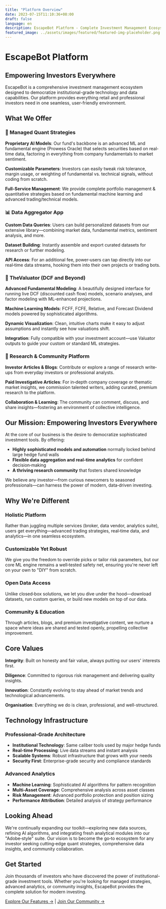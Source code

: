 ```yaml
---
title: "Platform Overview"
date: 2023-07-15T11:10:36+08:00
draft: false
language: en
description: EscapeBot Platform - Complete Investment Management Ecosystem
featured_image: ../assets/images/featured/featured-img-placeholder.png
---
```


# EscapeBot Platform

## Empowering Investors Everywhere

EscapeBot is a comprehensive investment management ecosystem designed to democratize institutional-grade technology and data capabilities. Our platform provides everything retail and professional investors need in one seamless, user-friendly environment.

## What We Offer

### 🤖 Managed Quant Strategies

**Proprietary AI Models**: Our fund's backbone is an advanced ML and fundamental engine (Prowess Oracle) that selects securities based on real‐time data, factoring in everything from company fundamentals to market sentiment.

**Customizable Parameters**: Investors can easily tweak risk tolerance, margin usage, or weighting of fundamental vs. technical signals, without coding from scratch.

**Full-Service Management**: We provide complete portfolio management & quantitative strategies based on fundamental machine learning and advanced trading/technical models.

### 📊 Data Aggregator App

**Custom Data Queries**: Users can build personalized datasets from our extensive library—combining market data, fundamental metrics, sentiment analysis, and more.

**Dataset Building**: Instantly assemble and export curated datasets for research or further modeling.

**API Access**: For an additional fee, power‐users can tap directly into our real‐time data streams, hooking them into their own projects or trading bots.

### 💼 TheValuator (DCF and Beyond)

**Advanced Fundamental Modeling**: A beautifully designed interface for running live DCF (discounted cash flow) models, scenario analyses, and factor modeling with ML-enhanced projections.

**Machine Learning Models**: FCFF, FCFE, Relative, and Forecast Dividend models powered by sophisticated algorithms.

**Dynamic Visualization**: Clean, intuitive charts make it easy to adjust assumptions and instantly see how valuations shift.

**Integration**: Fully compatible with your investment account—use Valuator outputs to guide your custom or standard ML strategies.

### 📝 Research & Community Platform

**Investor Articles & Blogs**: Contribute or explore a range of research write‐ups from everyday investors or professional analysts.

**Paid Investigative Articles**: For in‐depth company coverage or thematic market insights, we commission talented writers, adding curated, premium research to the platform.

**Collaboration & Learning**: The community can comment, discuss, and share insights—fostering an environment of collective intelligence.

## Our Mission: Empowering Investors Everywhere

At the core of our business is the desire to democratize sophisticated investment tools. By offering:

- **Highly sophisticated models and automation** normally locked behind large hedge fund walls
- **Flexible data aggregation and real‐time analytics** for confident decision‐making
- **A thriving research community** that fosters shared knowledge

We believe any investor—from curious newcomers to seasoned professionals—can harness the power of modern, data‐driven investing.

## Why We're Different

### Holistic Platform
Rather than juggling multiple services (broker, data vendor, analytics suite), users get everything—advanced trading strategies, real‐time data, and analytics—in one seamless ecosystem.

### Customizable Yet Robust
We give you the freedom to override picks or tailor risk parameters, but our core ML engine remains a well‐tested safety net, ensuring you're never left on your own to "DIY" from scratch.

### Open Data Access
Unlike closed‐box solutions, we let you dive under the hood—download datasets, run custom queries, or build new models on top of our data.

### Community & Education
Through articles, blogs, and premium investigative content, we nurture a space where ideas are shared and tested openly, propelling collective improvement.

## Core Values

**Integrity**: Built on honesty and fair value, always putting our users' interests first.

**Diligence**: Committed to rigorous risk management and delivering quality insights.

**Innovation**: Constantly evolving to stay ahead of market trends and technological advancements.

**Organisation**: Everything we do is clean, professional, and well-structured.

## Technology Infrastructure

### Professional-Grade Architecture
- **Institutional Technology**: Same caliber tools used by major hedge funds
- **Real-time Processing**: Live data streams and instant analysis
- **Scalable Systems**: Robust infrastructure that grows with your needs
- **Security First**: Enterprise-grade security and compliance standards

### Advanced Analytics
- **Machine Learning**: Sophisticated AI algorithms for pattern recognition
- **Multi-Asset Coverage**: Comprehensive analysis across asset classes
- **Risk Management**: Advanced portfolio protection and position sizing
- **Performance Attribution**: Detailed analysis of strategy performance

## Looking Ahead

We're continually expanding our toolkit—exploring new data sources, refining AI algorithms, and integrating fresh analytical modules into our "Adobe‐style" suite. Our vision is to become the go‐to ecosystem for any investor seeking cutting‐edge quant strategies, comprehensive data insights, and community collaboration.

## Get Started

Join thousands of investors who have discovered the power of institutional-grade investment tools. Whether you're looking for managed strategies, advanced analytics, or community insights, EscapeBot provides the complete solution for modern investing.

[Explore Our Features →](/features/) | [Join Our Community →](/community/) 